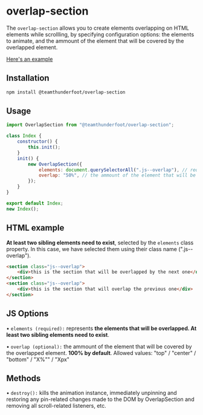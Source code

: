 # overlap-section

The `overlap-section` allows you to create elements overlapping on HTML elements while scrollling, by specifying configuration options: the elements to animate, and the ammount of the element that will be covered by the overlapped element.

[Here's an example](https://team-thunderfoot.github.io/overlap-section/)

## Installation

```sh
npm install @teamthunderfoot/overlap-section
```

## Usage

```js
import OverlapSection from "@teamthunderfoot/overlap-section";

class Index {
    constructor() {
        this.init();
    }
    init() {
        new OverlapSection({
            elements: document.querySelectorAll(".js--overlap"), // required -> the elements that will be overlapped
            overlap: "50%", // the ammount of the element that will be covered by the overlapped element. 100% by default. Allowed values: "top" / "center" / "bottom" / "X%"" / "Xpx"
        });
    }
}

export default Index;
new Index();
```

## HTML example

**At least two sibling elements need to exist**, selected by the `elements` class property. In this case, we have selected them using their class name (".js--overlap").

```html
<section class="js--overlap">
    <div>this is the section that will be overlapped by the next one</div>
</section>
<section class="js--overlap">
    <div>this is the section that will overlap the previous one</div>
</section>
```

## JS Options

• `elements (required):` represents **the elements that will be overlapped. At least two sibling elements need to exist**.

• `overlap (optional):` the ammount of the element that will be covered by the overlapped element. **100% by default**. Allowed values: "top" / "center" / "bottom" / "X%"" / "Xpx"

## Methods

• `destroy():` kills the animation instance, immediately unpinning and restoring any pin-related changes made to the DOM by OverlapSection and removing all scroll-related listeners, etc. 
